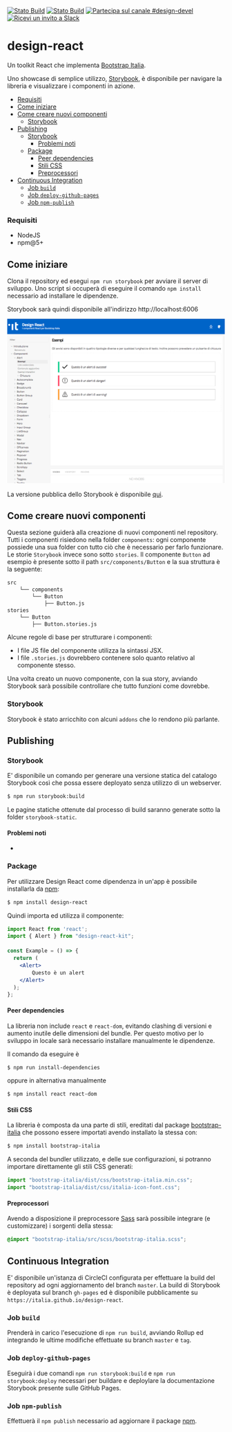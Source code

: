 [![Stato Build](https://travis-ci.org/italia/design-react.svg?branch=master)](https://travis-ci.org/italia/design-react)
[![Stato Build](https://circleci.com/gh/italia/design-react.svg?branch=master)](https://circleci.com/gh/italia/design-react)
[![Partecipa sul canale #design-devel](https://img.shields.io/badge/Slack%20channel-%23design--js-blue.svg)](https://developersitalia.slack.com/messages/C7VPAUVB3/)
[![Ricevi un invito a Slack](https://slack.developers.italia.it/badge.svg)](https://slack.developers.italia.it/)

# design-react
Un toolkit React che implementa [Bootstrap Italia](https://italia.github.io/bootstrap-italia/).

Uno showcase di semplice utilizzo, [Storybook](https://storybook.js.org/), è disponibile per navigare la libreria e visualizzare i componenti in azione.

<!-- START doctoc generated TOC please keep comment here to allow auto update -->
<!-- DON'T EDIT THIS SECTION, INSTEAD RE-RUN doctoc TO UPDATE -->


  - [Requisiti](#requisiti)
- [Come iniziare](#come-iniziare)
- [Come creare nuovi componenti](#come-creare-nuovi-componenti)
  - [Storybook](#storybook)
- [Publishing](#publishing)
  - [Storybook](#storybook-1)
    - [Problemi noti](#problemi-noti)
  - [Package](#package)
    - [Peer dependencies](#peer-dependencies)
    - [Stili CSS](#stili-css)
    - [Preprocessori](#preprocessori)
- [Continuous Integration](#continuous-integration)
  - [Job `build`](#job-build)
  - [Job `deploy-github-pages`](#job-deploy-github-pages)
  - [Job `npm-publish`](#job-npm-publish)

<!-- END doctoc generated TOC please keep comment here to allow auto update -->

### Requisiti

* NodeJS
* npm@5+

## Come iniziare

Clona il repository ed esegui `npm run storybook` per avviare il server di sviluppo.
Uno script si occuperà di eseguire il comando `npm install` necessario ad installare le dipendenze. 

Storybook sarà quindi disponibile all'indirizzo http://localhost:6006

![storybook](/doc/storybook.png?raw=true)

La versione pubblica dello Storybook è disponibile [qui](https://italia.github.io/design-react).

## Come creare nuovi componenti

Questa sezione guiderà alla creazione di nuovi componenti nel repository.
Tutti i componenti risiedono nella folder `components`: ogni componente possiede una sua folder con tutto ciò che è necessario per farlo funzionare.
Le storie `Storybook` invece sono sotto `stories`. 
Il componente `Button` ad esempio è presente sotto il path `src/components/Button` e la sua struttura è la seguente:

```
src
    └── components
        └── Button
            ├── Button.js
stories
    └── Button
        ├── Button.stories.js
```

Alcune regole di base per strutturare i componenti:

* I file JS file del componente utilizza la sintassi JSX.
* I file `.stories.js` dovrebbero contenere solo quanto relativo al componente stesso.

Una volta creato un nuovo componente, con la sua story, avviando Storybook sarà  possibile controllare che tutto funzioni come dovrebbe.

### Storybook

Storybook è stato arricchito con alcuni `addons` che lo rendono più parlante.

## Publishing

### Storybook

E' disponibile un comando per generare una versione statica del catalogo Storybook così che possa essere deployato senza utilizzo di un webserver.

```sh
$ npm run storybook:build
```

Le pagine statiche ottenute dal processo di build saranno generate sotto la folder  `storybook-static`.

#### Problemi noti

- 

### Package

Per utilizzare Design React come dipendenza in un'app è possibile installarla da [npm](https://www.npmjs.com/~italia):

```sh
$ npm install design-react
```

Quindi importa ed utilizza il componente:

```jsx
import React from 'react';
import { Alert } from "design-react-kit";

const Example = () => {
  return (
    <Alert>
        Questo è un alert
    </Alert>
  );
};
```

#### Peer dependencies

La libreria non include `react` e `react-dom`, evitando clashing di versioni e aumento inutile delle dimensioni del bundle.
Per questo motivo per lo sviluppo in locale sarà necessario installare manualmente le dipendenze.

Il comando da eseguire è
```sh
$ npm run install-dependencies
```
oppure in alternativa manualmente
```sh
$ npm install react react-dom
```

#### Stili CSS

La libreria è composta da una parte di stili, ereditati dal package [bootstrap-italia](https://italia.github.io/bootstrap-italia/) che possono essere importati avendo installato la stessa con:

```sh
$ npm install bootstrap-italia
```

A seconda del bundler utilizzato, e delle sue configurazioni, si potranno importare direttamente gli stili CSS generati:

```js
import "bootstrap-italia/dist/css/bootstrap-italia.min.css";
import "bootstrap-italia/dist/css/italia-icon-font.css";
```

#### Preprocessori

Avendo a disposizione il preprocessore [Sass](https://sass-lang.com/) sarà possibile integrare (e customizzare) i sorgenti della stessa:

```scss
@import "bootstrap-italia/src/scss/bootstrap-italia.scss";
```

## Continuous Integration

E' disponibile un'istanza di CircleCI configurata per effettuare la build del repository ad ogni aggiornamento del branch `master`. 
La build di Storybook è deployata sul branch `gh-pages` ed è disponibile pubblicamente su `https://italia.github.io/design-react`.

### Job `build`

Prenderà in carico l'esecuzione di `npm run build`, avviando Rollup ed integrando le ultime modifiche effettuate su branch `master` e `tag`.

### Job `deploy-github-pages`

Eseguirà i due comandi `npm run storybook:build` e `npm run storybook:deploy` necessari per buildare e deploylare la documentazione Storybook presente sulle GitHub Pages.

### Job `npm-publish`

Effettuerà il `npm publish` necessario ad aggiornare il package [npm](https://www.npmjs.com/~italia).
